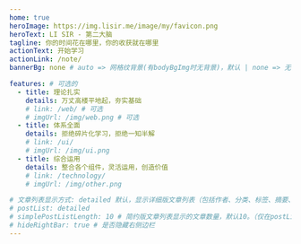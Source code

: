 ```yaml
---
home: true
heroImage: https://img.lisir.me/image/my/favicon.png
heroText: LI SIR - 第二大脑
tagline: 你的时间花在哪里，你的收获就在哪里
actionText: 开始学习
actionLink: /note/
bannerBg: none # auto => 网格纹背景(有bodyBgImg时无背景)，默认 | none => 无 | '大图地址' | background: 自定义背景样式       提示：如发现文本颜色不适应你的背景时可以到palette.styl修改$bannerTextColor变量

features: # 可选的
  - title: 理论扎实
    details: 万丈高楼平地起，夯实基础
    # link: /web/ # 可选
    # imgUrl: /img/web.png # 可选
  - title: 体系全面
    details: 拒绝碎片化学习，拒绝一知半解
    # link: /ui/
    # imgUrl: /img/ui.png
  - title: 综合运用
    details: 整合各个组件，灵活运用，创造价值
    # link: /technology/
    # imgUrl: /img/other.png

# 文章列表显示方式: detailed 默认，显示详细版文章列表（包括作者、分类、标签、摘要、分页等）| simple => 显示简约版文章列表（仅标题和日期）| none 不显示文章列表
# postList: detailed
# simplePostListLength: 10 # 简约版文章列表显示的文章数量，默认10。（仅在postList设置为simple时生效）
# hideRightBar: true # 是否隐藏右侧边栏
---
```

